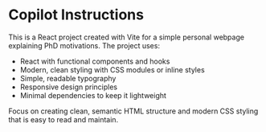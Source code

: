 # Copilot Instructions

<!-- Use this file to provide workspace-specific custom instructions to Copilot. For more details, visit https://code.visualstudio.com/docs/copilot/copilot-customization#_use-a-githubcopilotinstructionsmd-file -->

This is a React project created with Vite for a simple personal webpage explaining PhD motivations. The project uses:

- React with functional components and hooks
- Modern, clean styling with CSS modules or inline styles
- Simple, readable typography
- Responsive design principles
- Minimal dependencies to keep it lightweight

Focus on creating clean, semantic HTML structure and modern CSS styling that is easy to read and maintain.
